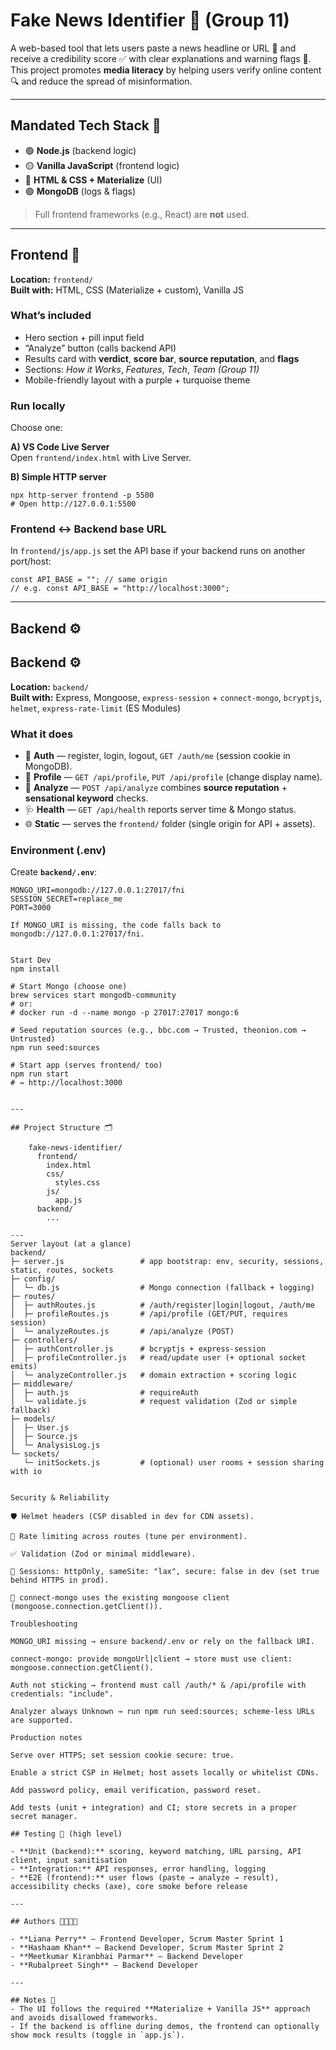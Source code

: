 # Fake News Identifier 📰 (Group 11)

A web-based tool that lets users paste a news headline or URL 📝 and receive a credibility score ✅ with clear explanations and warning flags 🚩.  
This project promotes **media literacy** by helping users verify online content 🔍 and reduce the spread of misinformation.

---

## Mandated Tech Stack 🧰

- 🟢 **Node.js** (backend logic)  
- 🟡 **Vanilla JavaScript** (frontend logic)  
- 🔵 **HTML & CSS + Materialize** (UI)  
- 🟣 **MongoDB** (logs & flags)

> Full frontend frameworks (e.g., React) are **not** used.

---

## Frontend 🎨

**Location:** `frontend/`  
**Built with:** HTML, CSS (Materialize + custom), Vanilla JS

### What’s included
- Hero section + pill input field  
- “Analyze” button (calls backend API)  
- Results card with **verdict**, **score bar**, **source reputation**, and **flags**  
- Sections: *How it Works*, *Features*, *Tech*, *Team (Group 11)*  
- Mobile-friendly layout with a purple + turquoise theme

### Run locally
Choose one:

**A) VS Code Live Server**  
Open `frontend/index.html` with Live Server.

**B) Simple HTTP server**
    
    npx http-server frontend -p 5500
    # Open http://127.0.0.1:5500

### Frontend ↔ Backend base URL
In `frontend/js/app.js` set the API base if your backend runs on another port/host:
    
    const API_BASE = ""; // same origin
    // e.g. const API_BASE = "http://localhost:3000";

---

## Backend ⚙️
## Backend ⚙️

**Location:** `backend/`  
**Built with:** Express, Mongoose, `express-session` + `connect-mongo`, `bcryptjs`, `helmet`, `express-rate-limit` (ES Modules)

### What it does
- 🔐 **Auth** — register, login, logout, `GET /auth/me` (session cookie in MongoDB).
- 👤 **Profile** — `GET /api/profile`, `PUT /api/profile` (change display name).
- 🧪 **Analyze** — `POST /api/analyze` combines **source reputation** + **sensational keyword** checks.
- 🩺 **Health** — `GET /api/health` reports server time & Mongo status.
- 🌐 **Static** — serves the `frontend/` folder (single origin for API + assets).

### Environment (.env)
Create **`backend/.env`**:
```env
MONGO_URI=mongodb://127.0.0.1:27017/fni
SESSION_SECRET=replace_me
PORT=3000

If MONGO_URI is missing, the code falls back to mongodb://127.0.0.1:27017/fni.


Start Dev
npm install

# Start Mongo (choose one)
brew services start mongodb-community
# or:
# docker run -d --name mongo -p 27017:27017 mongo:6

# Seed reputation sources (e.g., bbc.com → Trusted, theonion.com → Untrusted)
npm run seed:sources

# Start app (serves frontend/ too)
npm run start
# → http://localhost:3000


---

## Project Structure 🗂️

    fake-news-identifier/
      frontend/
        index.html
        css/
          styles.css
        js/
          app.js
      backend/
        ...

---
Server layout (at a glance)
backend/
├─ server.js                 # app bootstrap: env, security, sessions, static, routes, sockets
├─ config/
│  └─ db.js                  # Mongo connection (fallback + logging)
├─ routes/
│  ├─ authRoutes.js          # /auth/register|login|logout, /auth/me
│  ├─ profileRoutes.js       # /api/profile (GET/PUT, requires session)
│  └─ analyzeRoutes.js       # /api/analyze (POST)
├─ controllers/
│  ├─ authController.js      # bcryptjs + express-session
│  ├─ profileController.js   # read/update user (+ optional socket emits)
│  └─ analyzeController.js   # domain extraction + scoring logic
├─ middleware/
│  ├─ auth.js                # requireAuth
│  └─ validate.js            # request validation (Zod or simple fallback)
├─ models/
│  ├─ User.js
│  ├─ Source.js
│  └─ AnalysisLog.js
└─ sockets/
   └─ initSockets.js         # (optional) user rooms + session sharing with io


Security & Reliability

🛡️ Helmet headers (CSP disabled in dev for CDN assets).

🚦 Rate limiting across routes (tune per environment).

✅ Validation (Zod or minimal middleware).

🍪 Sessions: httpOnly, sameSite: "lax", secure: false in dev (set true behind HTTPS in prod).

🔗 connect-mongo uses the existing mongoose client (mongoose.connection.getClient()).

Troubleshooting

MONGO_URI missing → ensure backend/.env or rely on the fallback URI.

connect-mongo: provide mongoUrl|client → store must use client: mongoose.connection.getClient().

Auth not sticking → frontend must call /auth/* & /api/profile with credentials: "include".

Analyzer always Unknown → run npm run seed:sources; scheme-less URLs are supported.

Production notes

Serve over HTTPS; set session cookie secure: true.

Enable a strict CSP in Helmet; host assets locally or whitelist CDNs.

Add password policy, email verification, password reset.

Add tests (unit + integration) and CI; store secrets in a proper secret manager.

## Testing 🧪 (high level)

- **Unit (backend):** scoring, keyword matching, URL parsing, API client, input sanitisation  
- **Integration:** API responses, error handling, logging  
- **E2E (frontend):** user flows (paste → analyze → result), accessibility checks (axe), core smoke before release

---

## Authors 👩‍💻👨‍💻

- **Liana Perry** — Frontend Developer, Scrum Master Sprint 1  
- **Hashaam Khan** — Backend Developer, Scrum Master Sprint 2  
- **Meetkumar Kiranbhai Parmar** — Backend Developer  
- **Rubalpreet Singh** — Backend Developer

---

## Notes 📝
- The UI follows the required **Materialize + Vanilla JS** approach and avoids disallowed frameworks.
- If the backend is offline during demos, the frontend can optionally show mock results (toggle in `app.js`).
